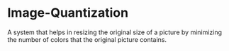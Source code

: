 # Image-Quantization
A system that helps in resizing the original size of a picture by minimizing the number of colors that the original picture contains.
